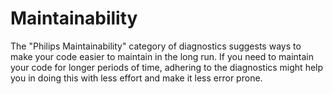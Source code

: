 # Maintainability

The "Philips Maintainability" category of diagnostics suggests ways to make your code easier to maintain in the long run. If you need to maintain your code for longer periods of time, adhering to the diagnostics might help you in doing this with less effort and make it less error prone.
